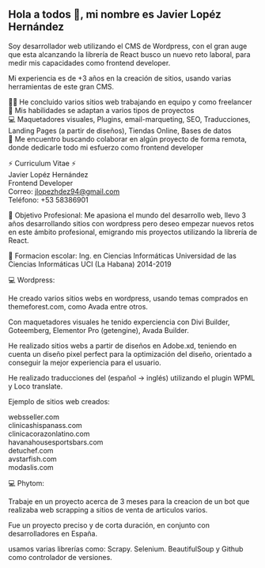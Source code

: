 ## Hola a todos 👋, mi nombre es Javier Lopéz Hernández

 Soy desarrollador web utilizando el CMS de Wordpress, con el gran auge que esta alcanzando la librería de React busco un nuevo reto laboral, para medir mis capacidades como frontend developer.

Mi experiencia es de +3 años en la creación de sitios, usando varias herramientas de este gran CMS.

👨‍💻 He concluido varios sitios web trabajando en equipo y como freelancer <br>
💯 Mis habilidades se adaptan a varios tipos de proyectos <br>
💻 Maquetadores visuales, Plugins, email-marqueting, SEO, Traducciones, Landing Pages (a partir de diseños), Tiendas Online, Bases de datos <br>
👯 Me encuentro buscando colaborar en algún proyecto de forma remota, donde dedicarle todo mi esfuerzo como frontend developer


⚡ Curriculum Vitae ⚡ <br>
Javier Lopéz Hernández <br>
Frontend Developer <br> 
Correo: jlopezhdez94@gmail.com <br>
Teléfono: +53 58386901

🤔 Objetivo Profesional: Me apasiona el mundo del desarrollo web, llevo 3 años desarrollando sitios con wordpress pero deseo empezar nuevos retos en este ámbito profesional, emigrando mis proyectos utilizando la librería de React.

👯 Formacion escolar: Ing. en Ciencias Informáticas
Universidad de las Ciencias Informáticas UCI (La Habana) 2014-2019

💻 Wordpress: <br> 

He creado varios sitios webs en wordpress, usando temas comprados en themeforest.com, como Avada entre otros. 

Con maquetadores visuales he tenido experciencia con Divi Builder, Goteemberg, Elementor Pro (getengine), Avada Builder.

He realizado sitios webs a partir de diseños en Adobe.xd, teniendo en cuenta un diseño pixel perfect para la optimización del diseño, orientado a conseguir la mejor experiencia para el usuario.

He realizado traducciones del (español -> inglés) utilizando el plugin WPML y Loco translate.

Ejemplo de sitios web creados:

websseller.com <br>
clinicashispanass.com <br>
clinicacorazonlatino.com <br>
havanahousesportsbars.com <br>
detuchef.com <br>
avstarfish.com <br>
modaslis.com

💻 Phytom: <br> 

Trabaje en un proyecto acerca de 3 meses para la creacion de un bot que realizaba web scrapping a sitios de venta de articulos varios.

Fue un proyecto preciso y de corta duración, en conjunto con desarrolladores en España.

usamos varias librerías como: Scrapy. Selenium. BeautifulSoup y Github como controlador de versiones.

 

<!--
**Javier94cuba/Javier94cuba** is a ✨ _special_ ✨ repository because its `README.md` (this file) appears on your GitHub profile.

Here are some ideas to get you started:

- 🔭 I’m currently working on ...
- 🌱 I’m currently learning ...
- 👯 I’m looking to collaborate on ...
- 🤔 I’m looking for help with ...
- 💬 Ask me about ...
- 📫 How to reach me: ...
- 😄 Pronouns: ...
- ⚡ Fun fact: ...
-->
